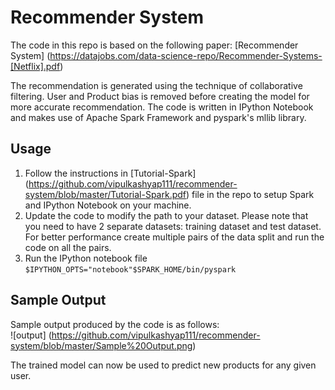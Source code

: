 # Recommender System  

The code in this repo is based on the following paper: [Recommender System] (https://datajobs.com/data-science-repo/Recommender-Systems-[Netflix].pdf)

The recommendation is generated using the technique of collaborative filtering. User and Product bias is removed before creating the model for more accurate recommendation. The code is written in IPython Notebook and makes use of Apache Spark Framework and pyspark's mllib library.

## Usage  
1. Follow the instructions in [Tutorial-Spark] (https://github.com/vipulkashyap111/recommender-system/blob/master/Tutorial-Spark.pdf) file in the repo to setup Spark and IPython Notebook on your machine.
2. Update the code to modify the path to your dataset. Please note that you need to have 2 separate datasets: training dataset and test dataset. For better performance create multiple pairs of the data split and run the code on all the pairs.
3. Run the IPython notebook file
`$IPYTHON_OPTS="notebook"$SPARK_HOME/bin/pyspark`  

## Sample Output  
Sample output produced by the code is as follows:  
![output] (https://github.com/vipulkashyap111/recommender-system/blob/master/Sample%20Output.png)  

The trained model can now be used to predict new products for any given user.
